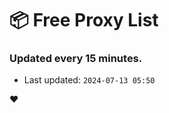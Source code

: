 # :package: Free Proxy List
### Updated every 15 minutes.

- Last updated: `2024-07-13 05:50`

:heart:
